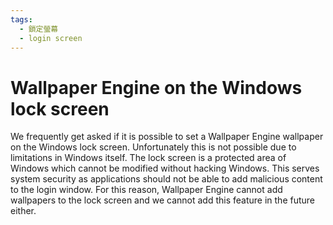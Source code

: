 ```yaml
---
tags:
  - 鎖定螢幕
  - login screen
---
```


# Wallpaper Engine on the Windows lock screen

We frequently get asked if it is possible to set a Wallpaper Engine wallpaper on the Windows lock screen. Unfortunately this is not possible due to limitations in Windows itself. The lock screen is a protected area of Windows which cannot be modified without hacking Windows. This serves system security as applications should not be able to add malicious content to the login window. For this reason, Wallpaper Engine cannot add wallpapers to the lock screen and we cannot add this feature in the future either.